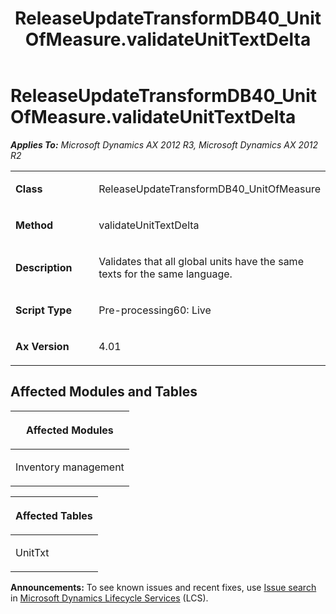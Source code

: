 ﻿---
title: ReleaseUpdateTransformDB40_UnitOfMeasure.validateUnitTextDelta
TOCTitle: ReleaseUpdateTransformDB40_UnitOfMeasure.validateUnitTextDelta
ms:assetid: 97fe3fbd-9c46-ebd0-5e98-589a7921e863
ms:mtpsurl: https://msdn.microsoft.com/en-us/library/JJ686231(v=AX.60)
ms:contentKeyID: 49709934
ms.date: 05/18/2015
mtps_version: v=AX.60
---

# ReleaseUpdateTransformDB40\_UnitOfMeasure.validateUnitTextDelta 


_**Applies To:** Microsoft Dynamics AX 2012 R3, Microsoft Dynamics AX 2012 R2_

<table>
<colgroup>
<col style="width: 50%" />
<col style="width: 50%" />
</colgroup>
<tbody>
<tr class="odd">
<td><p><strong>Class</strong></p></td>
<td><p>ReleaseUpdateTransformDB40_UnitOfMeasure</p></td>
</tr>
<tr class="even">
<td><p><strong>Method</strong></p></td>
<td><p>validateUnitTextDelta</p></td>
</tr>
<tr class="odd">
<td><p><strong>Description</strong></p></td>
<td><p>Validates that all global units have the same texts for the same language.</p></td>
</tr>
<tr class="even">
<td><p><strong>Script Type</strong></p></td>
<td><p>Pre-processing60: Live</p></td>
</tr>
<tr class="odd">
<td><p><strong>Ax Version</strong></p></td>
<td><p>4.01</p></td>
</tr>
</tbody>
</table>


## Affected Modules and Tables

<table>
<colgroup>
<col style="width: 100%" />
</colgroup>
<thead>
<tr class="header">
<th><p>Affected Modules</p></th>
</tr>
</thead>
<tbody>
<tr class="odd">
<td><p>Inventory management</p></td>
</tr>
</tbody>
</table>


<table>
<colgroup>
<col style="width: 100%" />
</colgroup>
<thead>
<tr class="header">
<th><p>Affected Tables</p></th>
</tr>
</thead>
<tbody>
<tr class="odd">
<td><p>UnitTxt</p></td>
</tr>
</tbody>
</table>

  
**Announcements:** To see known issues and recent fixes, use [Issue search](http://go.microsoft.com/fwlink/?linkid=389258) in [Microsoft Dynamics Lifecycle Services](http://go.microsoft.com/fwlink/?linkid=306505) (LCS).


